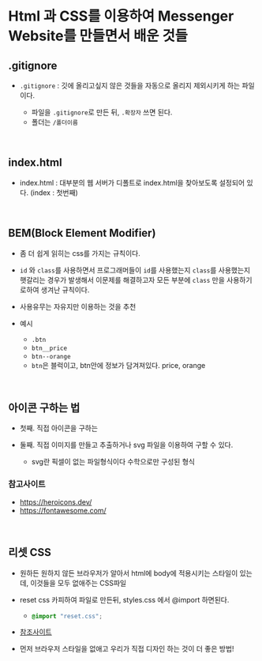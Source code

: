 # Html 과 CSS를 이용하여 Messenger Website를 만들면서 배운 것들

## .gitignore

- `.gitignore` : 깃에 올리고싶지 않은 것들을 자동으로 올리지 제외시키게 하는 파일이다.

  - 파일을 `.gitignore`로 만든 뒤, `.확장자` 쓰면 된다.
  - 폴더는 `/폴더이름`

<br>

## index.html

- index.html : 대부분의 웹 서버가 디폴트로 index.html을 찾아보도록 설정되어 있다. (index : 첫번째)

<br>

## BEM(Block Element Modifier)

- 좀 더 쉽게 읽히는 css를 가지는 규칙이다.

- `id` 와 `class`를 사용하면서 프로그래머들이 `id`를 사용했는지 `class`를 사용했는지 햇갈리는 경우가 발생해서 이문제를 해결하고자 모든 부분에 `class` 만을 사용하기로하여 생겨난 규칙이다.

- 사용유무는 자유지만 이용하는 것을 추천

- 예시

  - `.btn`
  - `btn__price`
  - `btn--orange`
  - `btn`은 블럭이고, btn안에 정보가 담겨져있다. price, orange

<br>

## 아이콘 구하는 법

- 첫째. 직접 아이콘을 구하는

- 둘째. 직접 이미지를 만들고 추출하거나 svg 파일을 이용하여 구할 수 있다.

  - svg란 픽셀이 없는 파일형식이다 수학으로만 구성된 형식

### 참고사이트

- https://heroicons.dev/
- https://fontawesome.com/

<br>

## 리셋 CSS

- 원하든 원하지 않든 브라우저가 알아서 html에 body에 적용시키는 스타일이 있는데, 이것들을 모두 없애주는 CSS파일

- reset css 카피하여 파일로 만든뒤, styles.css 에서 @import 하면된다.

  - ```css
    @import "reset.css";
    ```

- [참조사이트](https://cssreset.com/scripts/eric-meyer-reset-css/)

- 먼저 브라우저 스타일을 없애고 우리가 직접 디자인 하는 것이 더 좋은 방법!
